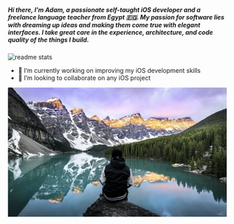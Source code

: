 ##### Hi there, I'm Adam, a passionate self-taught iOS developer and a freelance language teacher from Egypt :egypt:. My passion for software lies with dreaming up ideas and making them come true with elegant interfaces. I take great care in the experience, architecture, and code quality of the things I build.




<img src = "https://github-readme-stats.vercel.app/api?username=geekMe1982&&show_icons=true&theme=radical" alt="readme stats">

- 🔭 I’m currently working on improving my iOS development skills
- 👯 I’m looking to collaborate on any iOS project

![](me.jpg "great view")
